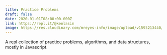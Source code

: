 ```yaml
---
title: Practice Problems
draft: false
date: 2020-01-01T08:00:00.000Z
link: https://repl.it/@keolasin
image: https://res.cloudinary.com/mreyes-info/image/upload/v1595213440/Oddities/Small_Flower.jpg
---
```

A repl collection of practice problems, algorithms, and data structures, mostly in Javascript.